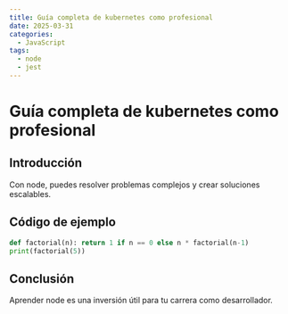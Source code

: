 ```yaml
---
title: Guía completa de kubernetes como profesional
date: 2025-03-31
categories:
  - JavaScript
tags:
  - node
  - jest
---
```


# Guía completa de kubernetes como profesional

## Introducción

Con node, puedes resolver problemas complejos y crear soluciones escalables.

## Código de ejemplo

```python
def factorial(n): return 1 if n == 0 else n * factorial(n-1)
print(factorial(5))
```

## Conclusión

Aprender node es una inversión útil para tu carrera como desarrollador.